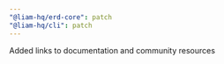 ```yaml
---
"@liam-hq/erd-core": patch
"@liam-hq/cli": patch
---
```


Added links to documentation and community resources
